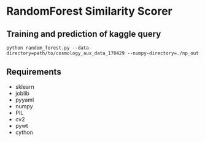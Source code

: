 # RandomForest Similarity Scorer



## Training and prediction of kaggle query

```python random_forest.py --data-directory=path/to/cosmology_aux_data_170429 --numpy-directory=./np_out```


## Requirements
- sklearn
- joblib
- pyyaml
- numpy
- PIL
- cv2
- pywt
- cython